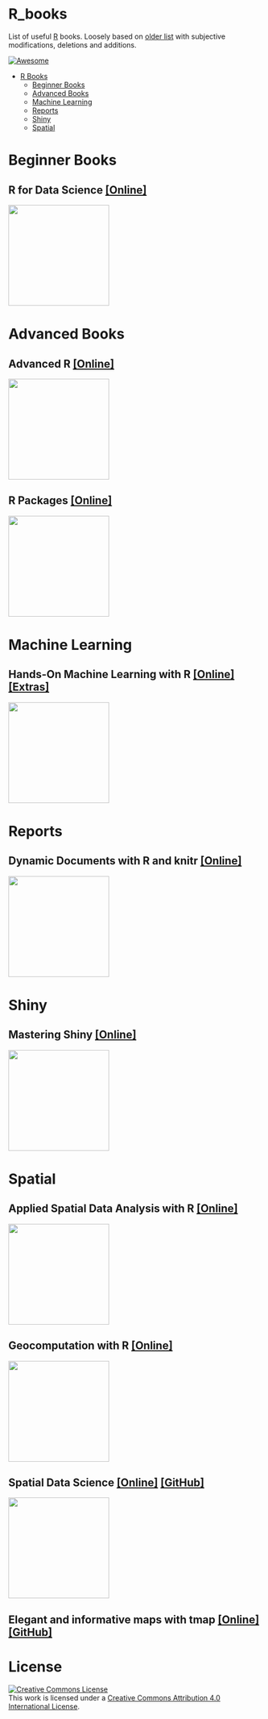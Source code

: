 # R_books

List of useful [R](https://www.r-project.org/) books. Loosely based on [older list](https://github.com/RomanTsegelskyi/rbooks) with subjective modifications, deletions and additions.  

[![Awesome](https://cdn.rawgit.com/sindresorhus/awesome/d7305f38d29fed78fa85652e3a63e154dd8e8829/media/badge.svg)](https://github.com/sindresorhus/awesome)

* [R Books](#R_books)
	* [Beginner Books](#beginner-books)
	* [Advanced Books](#advanced-books)
	* [Machine Learning](#machine-learning)
	* [Reports](#reports)
	* [Shiny](#shiny)
	* [Spatial](#spatial)

# Beginner Books

## R for Data Science [[Online]](http://r4ds.had.co.nz/)

<img src="https://d33wubrfki0l68.cloudfront.net/b88ef926a004b0fce72b2526b0b5c4413666a4cb/24a30/cover.png" width="200px"/>

# Advanced Books

## Advanced R [[Online]](https://adv-r.hadley.nz/) 

<img src="https://d33wubrfki0l68.cloudfront.net/565916198b0be51bf88b36f94b80c7ea67cafe7c/7f70b/cover.png" width="200px"/>

## R Packages [[Online]](https://r-pkgs.org/)  

<img src="https://d33wubrfki0l68.cloudfront.net/19c4a5cab01d9bcb1d2edeb63ce5ba0f21870e33/68feb/images/cover.png" width="200px"/>

# Machine Learning

## Hands-On Machine Learning with R [[Online]](https://bradleyboehmke.github.io/HOML/) [[Extras]](https://koalaverse.github.io/homlr/)

<img src="https://bradleyboehmke.github.io/HOML/images/homl-cover.jpg" width="200px"/>

# Reports

## Dynamic Documents with R and knitr [[Online]](https://bradleyboehmke.github.io/HOML/)

<img src="http://ecx.images-amazon.com/images/I/516z-S%2BUXjL._SX331_BO1,204,203,200_.jpg" width="200px"/>

# Shiny

## Mastering Shiny [[Online]](https://mastering-shiny.org/)

<img src="https://d33wubrfki0l68.cloudfront.net/0c97eee3d8fc820f3a8d670c08b286e8a524257b/e426c/cover.png" width="200px"/>

# Spatial

## Applied Spatial Data Analysis with R [[Online]](https://asdar-book.org/)

<img src="https://asdar-book.org/assets/img/cover-2ed.jpg" width="200px"/>

## Geocomputation with R [[Online]](https://geocompr.robinlovelace.net/)

<img src="https://geocompr.robinlovelace.net/images/cover.png" width="200px"/>

## Spatial Data Science [[Online]](https://keen-swartz-3146c4.netlify.app/) [[GitHub]](https://github.com/edzer/sdsr/)

<img src="https://geocompr.robinlovelace.net/images/cover.png" width="200px"/>

## Elegant and informative maps with tmap [[Online]](https://r-tmap.github.io/tmap-book/) [[GitHub]](https://github.com/r-tmap/tmap-book/)

# License

<a rel="license" href="http://creativecommons.org/licenses/by/4.0/"><img alt="Creative Commons License" style="border-width:0" src="https://i.creativecommons.org/l/by/4.0/88x31.png" /></a><br />This work is licensed under a <a rel="license" href="http://creativecommons.org/licenses/by/4.0/">Creative Commons Attribution 4.0 International License</a>.
